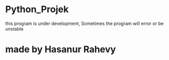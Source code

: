 # Python_Projek

this program is under development, Sometimes the program will error or be unstable 

# made by Hasanur Rahevy

